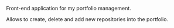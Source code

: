 Front-end application for my portfolio management.

Allows to create, delete and add new repositories into the portfolio.
